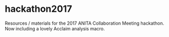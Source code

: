 # hackathon2017
Resources / materials for the 2017 ANITA Collaboration Meeting hackathon.
Now including a lovely Acclaim analysis macro.
